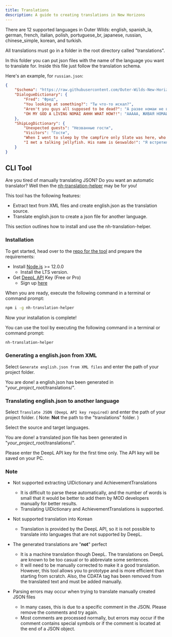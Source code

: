 ```yaml
---
title: Translations
description: A guide to creating translations in New Horizons
---
```


There are 12 supported languages in Outer Wilds: english, spanish_la, german, french, italian, polish, portuguese_br, japanese, russian, chinese_simple, korean, and turkish.

All translations must go in a folder in the root directory called "translations".

In this folder you can put json files with the name of the language you want to translate for. Inside this file just follow the translation schema.

Here's an example, for `russian.json`:

```json title="russian.json"
{
    "$schema": "https://raw.githubusercontent.com/Outer-Wilds-New-Horizons/new-horizons/main/NewHorizons/Schemas/translation_schema.json",
    "DialogueDictionary": {
        "Fred": "Фред",
        "You looking at something?": "Ты что-то искал?",
        "Aren't you guys all supposed to be dead?": "А разве номаи не вымерли?",
        "OH MY GOD A LIVING NOMAI AHHH WHAT HOW?!": "ААААА, ЖИВАЯ НОМАИ?!"
    },
    "ShipLogDictionary": {
        "Unexpected guests": "Незванные гости",
        "Visitors": "Гости",
        "When I went to sleep by the campfire only Slate was here, who are these characters?": "Когда я ложился спать у костра здесь был только Сланец. Кто все остальные?",
        "I met a talking jellyfish. His name is Geswaldo!": "Я встретил говорящую медузу. Его зовут Гесвальдо!"
    }
}
```

## CLI Tool

Are you tired of manually translating JSON? Do you want an automatic translator? Well then the [nh-translation-helper](https://www.npmjs.com/package/nh-translation-helper) may be for you!

This tool has the following features:

-   Extract text from XML files and create english.json as the translation source.
-   Translate english.json to create a json file for another language.

This section outlines how to install and use the nh-translation-helper.

### Installation

To get started, head over to the [repo for the tool](https://github.com/96-38/nh-translation-helper) and prepare the requirements:

-   Install [Node.js](https://nodejs.org/) >= 12.0.0
    -   Install the LTS version.
-   Get [DeepL API](https://www.deepl.com/docs-api) Key (Free or Pro)
    -   Sign up [here](https://www.deepl.com/pro#developer)

When you are ready, execute the following command in a terminal or command prompt:

```bash
npm i -g nh-translation-helper
```

Now your installation is complete!

You can use the tool by executing the following command in a terminal or command prompt:

```bash
nh-translation-helper
```

### Generating a english.json from XML

Select `Generate english.json from XML files` and enter the path of your project folder.

You are done! a english.json has been generated in "_your_project_root_/translations/".

### Translating english.json to another language

Select `Translate JSON (DeepL API key required)` and enter the path of your project folder. ( Note: **Not** the path to the "translations" folder. )

Select the source and target languages.

You are done! a translated json file has been generated in "_your_project_root_/translations/".

Please enter the DeepL API key for the first time only. The API key will be saved on your PC.

### Note

-   Not supported extracting UIDictionary and AchievementTranslations

    -   It is difficult to parse these automatically, and the number of words is small that it would be better to add them by MOD developers manually for better results.
    -   Translating UIDictionary and AchievementTranslations is supported.

-   Not supported translation into Korean

    -   Translation is provided by the DeepL API, so it is not possible to translate into languages that are not supported by DeepL.

-   The generated translations are "**not**" perfect

    -   It is a machine translation though DeepL. The translations on DeepL are known to be too casual or to abbreviate some sentences.
    -   It will need to be manually corrected to make it a good translation. However, this tool allows you to prototype and is more efficient than starting from scratch. Also, the CDATA tag has been removed from the translated text and must be added manually.

-   Parsing errors may occur when trying to translate manually created JSON files
    -   In many cases, this is due to a specific comment in the JSON. Please remove the comments and try again.
    -   Most comments are processed normally, but errors may occur if the comment contains special symbols or if the comment is located at the end of a JSON object.
